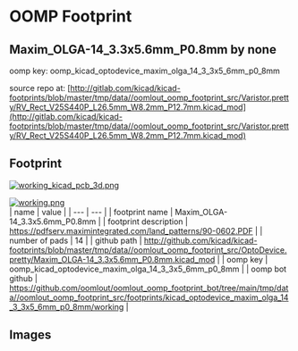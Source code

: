 # OOMP Footprint  
## Maxim_OLGA-14_3.3x5.6mm_P0.8mm  by none  
  
oomp key: oomp_kicad_optodevice_maxim_olga_14_3_3x5_6mm_p0_8mm  
  
source repo at: [http://gitlab.com/kicad/kicad-footprints/blob/master/tmp/data//oomlout_oomp_footprint_src/Varistor.pretty/RV_Rect_V25S440P_L26.5mm_W8.2mm_P12.7mm.kicad_mod](http://gitlab.com/kicad/kicad-footprints/blob/master/tmp/data//oomlout_oomp_footprint_src/Varistor.pretty/RV_Rect_V25S440P_L26.5mm_W8.2mm_P12.7mm.kicad_mod)  
## Footprint  
  
[![working_kicad_pcb_3d.png](working_kicad_pcb_3d_600.png)](working_kicad_pcb_3d.png)  
  
[![working.png](working_600.png)](working.png)  
| name | value | 
| --- | --- | 
| footprint name | Maxim_OLGA-14_3.3x5.6mm_P0.8mm | 
| footprint description | https://pdfserv.maximintegrated.com/land_patterns/90-0602.PDF | 
| number of pads | 14 | 
| github path | http://github.com/kicad/kicad-footprints/blob/master/tmp/data//oomlout_oomp_footprint_src/OptoDevice.pretty/Maxim_OLGA-14_3.3x5.6mm_P0.8mm.kicad_mod | 
| oomp key | oomp_kicad_optodevice_maxim_olga_14_3_3x5_6mm_p0_8mm | 
| oomp bot github | https://github.com/oomlout/oomlout_oomp_footprint_bot/tree/main/tmp/data//oomlout_oomp_footprint_src/footprints/kicad_optodevice_maxim_olga_14_3_3x5_6mm_p0_8mm/working | 
## Images  
